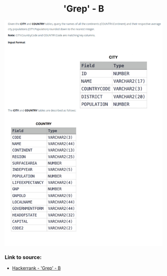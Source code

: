 <h1 align="center">'Grep' - B</h1>

![alt text](https://github.com/matthew01lokiet/Github-repos-images/blob/main/Other/SQL/average_population_of_each_continent.png)

### Link to source: 
- <a href="https://www.hackerrank.com/challenges/text-processing-in-linux-the-grep-command-5/problem">Hackerrank - 'Grep' - B</a>

